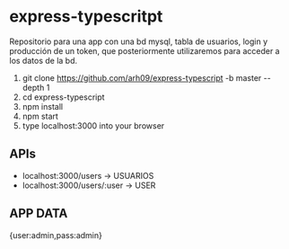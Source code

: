 # express-typescritpt

Repositorio para una app con una bd mysql, tabla de usuarios, login y producción de un token, que posteriormente utilizaremos para acceder a los datos de la bd.

1. git clone https://github.com/arh09/express-typescript -b master --depth 1
2. cd express-typescript
3. npm install
4. npm start
5. type localhost:3000 into your browser

## APIs

*   localhost:3000/users -> USUARIOS
*   localhost:3000/users/:user -> USER

## APP DATA

{user:admin,pass:admin}
